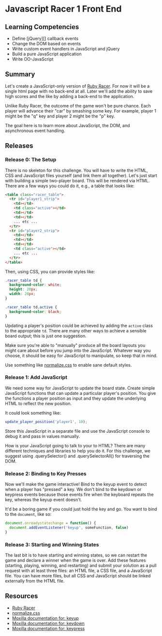 # Javascript Racer 1 Front End

## Learning Competencies

* Define [jQuery][] callback events
* Change the DOM based on events
* Write custom event handlers in JavaScript and jQuery
* Build a pure JavaScript application 
* Write OO-JavaScript

## Summary

Let's create a JavaScript-only version of [Ruby Racer][].  For now it will be a
single html page with no back-end at all.  Later we'll add the ability to save
high scores and the like by adding a back-end to the application.

Unlike Ruby Racer, the outcome of the game won't be pure chance.  Each player
will advance their "car" by smashing some key.  For example, player 1 might be
the "q" key and player 2 might be the "p" key.

The goal here is to learn more about JavaScript, the DOM, and asynchronous
event handling.

## Releases

### Release 0: The Setup

There is no skeleton for this challenge.  You will have to write the HTML, CSS and JavaScript files yourself (and link them all together).  Let's just start with building a simple two-player board.  This will be
rendered via HTML.  There are a few ways you could do it, e.g., a table that
looks like:

```html
<table class="racer_table">
  <tr id="player1_strip">
    <td></td>
    <td class="active"></td>
    <td></td>
    <td></td>
    ... etc ...
  </tr>
  <tr id="player2_strip">
    <td></td>
    <td></td>
    <td></td>
    <td class="active"></td>
    ... etc ...
  </tr>
</table>
```

Then, using CSS, you can provide styles like:

```css
.racer_table td {
  background-color: white;
  height: 20px;
  width: 20px;
}

.racer_table td.active {
  background-color: black;
}
```

Updating a player's position could be achieved by adding the `active` class to
the appropriate `td`.  There are many other ways to achieve a sensible board
output; this is just one suggestion.

Make sure you're able to "manually" produce all the board layouts you might
care about before you jump into the JavaScript.  Whatever way you choose, it
should be easy for JavaScript to manipulate, so keep that in mind.

Use something like [normalize.css][] to enable sane default styles.

### Release 1: Add JavaScript

We need some way for JavaScript to update the board state.  Create simple
JavaScript functions that can update a particular player's position.  You give
the functions a player position as input and they update the underlying HTML to
reflect the new position.

It could look something like:

```javascript
update_player_position('player1', 10);
```

Store this JavaScript in a separate file and use the JavaScript console to
debug it and pass in values manually.

How is your JavaScript going to talk to your to HTML? There are many different
techniques and libraries to help you do it. For this challenge, we suggest using
.querySelector() and .querySelectorAll() for traversing the DOM.

### Release 2: Binding to Key Presses

Now we'll make the game interactive!  Bind to the keyup event to detect
when a player has "pressed" a key.  We don't bind to the keydown or
keypress events because those events fire when the keyboard repeats the
key, whereas the keyup event doesn't.

It'd be a boring game if you could just hold the key and go.  You want to bind
to the `document`, like so:

```javascript
document.onreadystatechange = function() {
  document.addEventListener('keyup', someFunction, false)
}
```

### Release 3: Starting and Winning States

The last bit is to have starting and winning states, so we can restart the game
and declare a winner when the game is over.  Add these features (starting,
playing, winning, and restarting) and submit your solution as a pull request
with at least three files: an HTML file, a CSS file, and a JavaScript file.
You can have more files, but all CSS and JavaScript should be linked externally
from the HTML file.

<!-- ## Optimize Your Learning -->


## Resources

* [Ruby Racer][]
* [normalize.css][]
* [Moxilla documentation for: keyup](https://developer.mozilla.org/en-US/docs/Web/Reference/Events/keyup)
* [Moxilla documentation for: keydown](https://developer.mozilla.org/en-US/docs/Web/Reference/Events/keydown)
* [Moxilla documentation for: keypress](https://developer.mozilla.org/en-US/docs/Web/Reference/Events/keypress)


[Ruby Racer]: http://socrates.devbootcamp.com/challenges/230
[normalize.css]: http://necolas.github.com/normalize.css/
